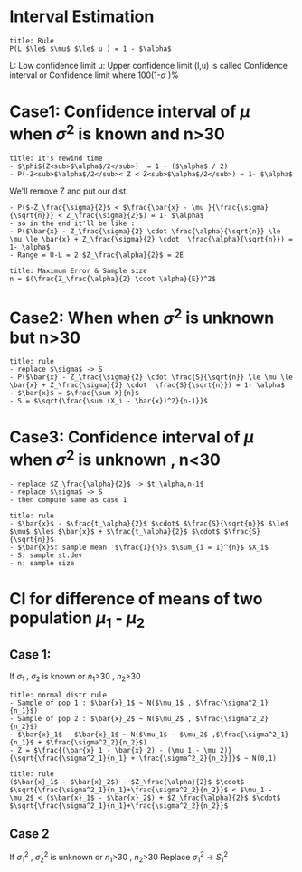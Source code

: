 # Interval Estimation

```ad-important 
title: Rule
P(L $\le$ $\mu$ $\le$ u ) = 1 - $\alpha$ 
```
L: Low confidence limit
u: Upper confidence limit
(l,u) is called Confidence interval or Confidence limit where 100(1-$\alpha$ )% 

# Case1: Confidence interval of $\mu$ when $\sigma^2$ is known and n>30

```ad-info
title: It's rewind time
- $\phi$(Z<sub>$\alpha$/2</sub>)  = 1 - ($\alpha$ / 2)
- P(-Z<sub>$\alpha$/2</sub>< Z < Z<sub>$\alpha$/2</sub>) = 1- $\alpha$ 
``` 

We'll remove Z and put our dist
```ad-info
- P($-Z_\frac{\sigma}{2}$ < $\frac{\bar{x} - \mu }{\frac{\sigma}{\sqrt{n}}} < Z_\frac{\sigma}{2}$) = 1- $\alpha$ 
- so in the end it'll be like :
- P($\bar{x} - Z_\frac{\sigma}{2} \cdot \frac{\alpha}{\sqrt{n}} \le \mu \le \bar{x} + Z_\frac{\sigma}{2} \cdot  \frac{\alpha}{\sqrt{n}}) = 1- \alpha$
- Range = U-L = 2 $Z_\frac{\alpha}{2}$ = 2E   
```

```ad-note
title: Maximum Error & Sample size
n = $(\frac{Z_\frac{\alpha}{2} \cdot \alpha}{E})^2$ 
```

# Case2: When when $\sigma^2$ is unknown but n>30
```ad-important
title: rule
- replace $\sigma$ -> S
- P($\bar{x} - Z_\frac{\sigma}{2} \cdot \frac{S}{\sqrt{n}} \le \mu \le \bar{x} + Z_\frac{\sigma}{2} \cdot  \frac{S}{\sqrt{n}}) = 1- \alpha$
- $\bar{x}$ = $\frac{\sum X}{n}$
- S = $\sqrt{\frac{\sum (X_i - \bar{x})^2}{n-1}}$
```
# Case3: Confidence interval of $\mu$ when $\sigma^2$ is unknown , n<30  
```ad-info
- replace $Z_\frac{\alpha}{2}$ -> $t_\alpha,n-1$ 
- replace $\sigma$ -> S
- then compute same as case 1
```
```ad-important
title: rule
- $\bar{x}$ - $\frac{t_\alpha}{2}$ $\cdot$ $\frac{S}{\sqrt{n}}$ $\le$ $\mu$ $\le$ $\bar{x}$ + $\frac{t_\alpha}{2}$ $\cdot$ $\frac{S}{\sqrt{n}}$
- $\bar{x}$: sample mean  $\frac{1}{n}$ $\sum_{i = 1}^{n}$ $X_i$
- S: sample st.dev
- n: sample size
```

# CI for difference of means of two population $\mu_1$ - $\mu_2$ 
## Case 1:
If $\sigma_1$ , $\sigma_2$ is known or $n_1$>30 , $n_2$>30 
```ad-important
title: normal distr rule
- Sample of pop 1 : $\bar{x}_1$ ~ N($\mu_1$ , $\frac{\sigma^2_1}{n_1}$) 
- Sample of pop 2 : $\bar{x}_2$ ~ N($\mu_2$ , $\frac{\sigma^2_2}{n_2}$)
- $\bar{x}_1$ - $\bar{x}_1$ ~ N($\mu_1$ - $\mu_2$ ,$\frac{\sigma^2_1}{n_1}$ + $\frac{\sigma^2_2}{n_2}$)
- Z = $\frac{(\bar{x}_1 - \bar{x}_2) - (\mu_1 - \mu_2)}{\sqrt{\frac{\sigma^2_1}{n_1} + \frac{\sigma^2_2}{n_2}}}$ ~ N(0,1)
``` 

```ad-important
title: rule
($\bar{x}_1$ - $\bar{x}_2$) - $Z_\frac{\alpha}{2}$ $\cdot$ $\sqrt{\frac{\sigma^2_1}{n_1}+\frac{\sigma^2_2}{n_2}}$ < $\mu_1 - \mu_2$ < ($\bar{x}_1$ - $\bar{x}_2$) + $Z_\frac{\alpha}{2}$ $\cdot$ $\sqrt{\frac{\sigma^2_1}{n_1}+\frac{\sigma^2_2}{n_2}}$
```

## Case 2
If $\sigma_1^2$ , $\sigma_2^2$ is unknown or $n_1$>30 , $n_2$>30 
Replace $\sigma_1^2$ -> $S^2_1$ 